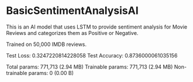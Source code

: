 # BasicSentimentAnalysisAI
This is an AI model that uses LSTM to provide sentiment analysis for Movie Reviews and categorizes them as Positive or Negative.

Trained on 50,000 IMDB reviews. 

Test Loss: 0.3247220814228058
Test Accuracy: 0.8736000061035156

Total params: 771,713 (2.94 MB)
Trainable params: 771,713 (2.94 MB)
Non-trainable params: 0 (0.00 B)
